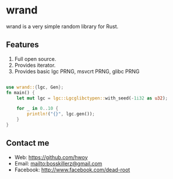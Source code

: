 # wrand

wrand is a very simple random library for Rust.

## Features

1. Full open source.
2. Provides iterator.
3. Provides basic lgc PRNG, msvcrt PRNG, glibc PRNG

```Rust

use wrand::{lgc, Gen};
fn main() {
    let mut lgc = lgc::Lgcglibctypen::with_seed(-1i32 as u32);

    for _ in 0..10 {
        println!("{}", lgc.gen());
    }
}

```

## Contact me

- Web: <https://github.com/hwoy>
- Email: <mailto:bosskillerz@gmail.com>
- Facebook: <http://www.facebook.com/dead-root>
